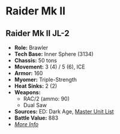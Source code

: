# Raider Mk II
## Raider Mk II JL-2
- **Role:** Brawler
- **Tech Base:** Inner Sphere (3134)
- **Chassis:** 50 tons
- **Movement:** 3 (4) / 5 (6), ICE
- **Armor:** 160
- **Myomer:** Triple-Strength
- **Heat Sinks:** 2 (2)
- **Weapons:**
  - RAC/2 (ammo: 90)
  - Dual Saw
- **Sources:** ED: Dark Age, [Master Unit List](http://masterunitlist.info/Unit/Details/6956/raider-mk-ii-jl-2)
- **Battle Value:** 883
- [*More Info*](raider_mk_ii/raider_mk_ii_jl-2.md)

